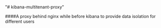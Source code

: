 "# kibana-multitenant-proxy" 

####A proxy behind nginx while before kibana to provide data isolation for different users
